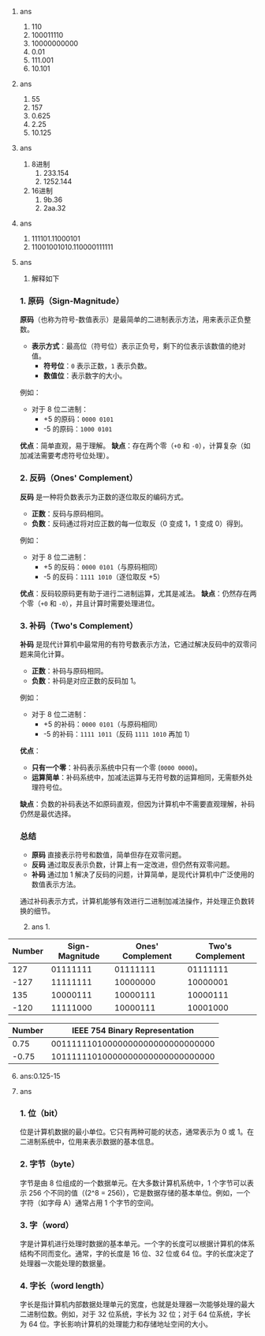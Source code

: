 1. ans
   1. 110
   2. 100011110
   3. 10000000000
   4. 0.01
   5. 111.001
   6. 10.101
2. ans
   1. 55
   2. 157
   3. 0.625
   4. 2.25
   5. 10.125
3. ans
   1. 8进制
      1. 233.154
      2. 1252.144
   2. 16进制
      1. 9b.36
      2. 2aa.32
4. ans
   1. 111101.11000101
   2. 11001001010.110000111111
5. ans
   1. 解释如下

   ### 1. 原码（Sign-Magnitude）

    **原码**（也称为符号-数值表示）是最简单的二进制表示方法，用来表示正负整数。

    - **表示方式**：最高位（符号位）表示正负号，剩下的位表示该数值的绝对值。
      - **符号位**：`0` 表示正数，`1` 表示负数。
      - **数值位**：表示数字的大小。

    例如：

    - 对于 8 位二进制：
      - +5 的原码：`0000 0101`
      - -5 的原码：`1000 0101`

    **优点**：简单直观，易于理解。
    **缺点**：存在两个零（`+0` 和 `-0`），计算复杂（如加减法需要考虑符号位处理）。

   ### 2. 反码（Ones' Complement）

    **反码** 是一种将负数表示为正数的逐位取反的编码方式。

    - **正数**：反码与原码相同。
    - **负数**：反码通过将对应正数的每一位取反（0 变成 1，1 变成 0）得到。

    例如：

    - 对于 8 位二进制：
      - +5 的反码：`0000 0101`（与原码相同）
      - -5 的反码：`1111 1010`（逐位取反 +5）

    **优点**：反码较原码更有助于进行二进制运算，尤其是减法。
    **缺点**：仍然存在两个零（`+0` 和 `-0`），并且计算时需要处理进位。

   ### 3. 补码（Two's Complement）

    **补码** 是现代计算机中最常用的有符号数表示方法，它通过解决反码中的双零问题来简化计算。

    - **正数**：补码与原码相同。
    - **负数**：补码是对应正数的反码加 1。

    例如：

    - 对于 8 位二进制：
      - +5 的补码：`0000 0101`（与原码相同）
      - -5 的补码：`1111 1011`（反码 `1111 1010` 再加 1）

    **优点**：

    - **只有一个零**：补码表示系统中只有一个零 (`0000 0000`)。
    - **运算简单**：补码系统中，加减法运算与无符号数的运算相同，无需额外处理符号位。

    **缺点**：负数的补码表达不如原码直观，但因为计算机中不需要直观理解，补码仍然是最优选择。

   ### 总结

    - **原码** 直接表示符号和数值，简单但存在双零问题。
    - **反码** 通过取反表示负数，计算上有一定改进，但仍然有双零问题。
    - **补码** 通过加 1 解决了反码的问题，计算简单，是现代计算机中广泛使用的数值表示方法。

    通过补码表示方式，计算机能够有效进行二进制加减法操作，并处理正负数转换的细节。

    2. ans
       1. 

| Number | Sign-Magnitude | Ones' Complement | Two's Complement |
|--------|----------------|------------------|------------------|
| 127    | 01111111        | 01111111         | 01111111         |
| -127   | 11111111        | 10000000         | 10000001         |
| 135    | 10000111        | 10000111         | 10000111         |
| -120   | 11111000        | 10000111         | 10001000         |

| Number | IEEE 754 Binary Representation            |
|--------|-------------------------------------------|
| 0.75   | 00111111010000000000000000000000           |
| -0.75  | 10111111010000000000000000000000           |


6. ans:0.125-15
7. ans

   ### 1. **位（bit）**

    位是计算机数据的最小单位。它只有两种可能的状态，通常表示为 0 或 1。在二进制系统中，位用来表示数据的基本信息。

   ### 2. **字节（byte）**

    字节是由 8 位组成的一个数据单元。在大多数计算机系统中，1 个字节可以表示 256 个不同的值（\(2^8 = 256\)），它是数据存储的基本单位。例如，一个字符（如字母 A）通常占用 1 个字节的空间。

   ### 3. **字（word）**

    字是计算机进行处理时数据的基本单元。一个字的长度可以根据计算机的体系结构不同而变化。通常，字的长度是 16 位、32 位或 64 位。字的长度决定了处理器一次能处理的数据量。

   ### 4. **字长（word length）**

    字长是指计算机内部数据处理单元的宽度，也就是处理器一次能够处理的最大二进制位数。例如，对于 32 位系统，字长为 32 位；对于 64 位系统，字长为 64 位。字长影响计算机的处理能力和存储地址空间的大小。
